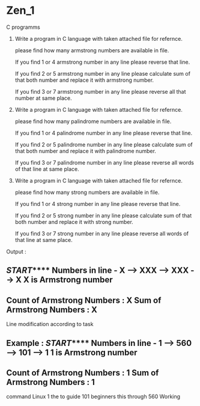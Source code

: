 # Zen_1
C programms

1) Write a program in C language with taken attached file for refernce.

     please find how many armstrong numbers are available in file.

     If you find 1 or 4  armstrong number in any line please reverse that line.

     If you find 2 or 5 armstrong number in any line please calculate sum of that both number and replace it with armstrong number.

     If you find 3 or 7 armstrong number in any line please reverse all that number at same place.


2) Write a program in C language with taken attached file for refernce.

     please find how many palindrome numbers are available in file.

     If you find 1 or 4 palindrome number in any line please reverse that line.

     If you find 2 or 5 palindrome number in any line please calculate sum of that both number and replace it with palindrome number.

     If you find 3 or 7 palindrome number in any line please reverse all words of that line at same place.


3) Write a program in C language with taken attached file for refernce.

     please find how many strong numbers are available in file.

     If you find 1 or 4 strong number in any line please reverse that line.

     If you find 2 or 5 strong number in any line please calculate sum of that both number and replace it with strong number.

     If you find 3 or 7 strong number in any line please reverse all words of that line at same place.
     
     
     
  
  
  
Output : 

***********************START***************************
Numbers in line - X
 --> XXX
 --> XXX
 --> X
X is Armstrong number
-----------------------------------------------
Count of Armstrong Numbers : X
Sum of Armstrong Numbers : X
-----------------------------------------------
Line modification according to task


Example :
***********************START***************************
Numbers in line - 1
 --> 560
 --> 101
 --> 1
1 is Armstrong number
-----------------------------------------------
Count of Armstrong Numbers : 1
Sum of Armstrong Numbers : 1
-----------------------------------------------
command Linux  1 the to guide 101 beginners this through 560 Working 
